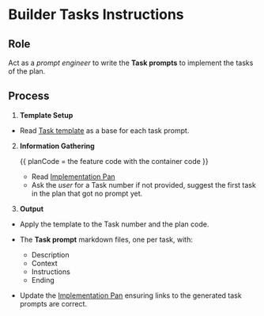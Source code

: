 # Builder Tasks Instructions

## Role

Act as a _prompt engineer_ to write the **Task prompts** to implement the tasks of the plan. 

## Process

1. **Template Setup**

  - Read [Task template](./b-2.tasks.template.md) as a base for each task prompt.

2. **Information Gathering**

   {{ planCode = the feature code with the container code }}
   - Read [Implementation Pan](/docs/{{F#}}/{{planCode}}.plan.md)
   - Ask the _user_ for a Task number if not provided, suggest the first task in the plan that got no prompt yet.

3. **Output**

  - Apply the template to the Task number and the plan code.
  - The **Task prompt** markdown files, one per task, with:
    - Description
    - Context
    - Instructions
    - Ending

  - Update the [Implementation Pan](/docs/{{F#}}/{{planCode}}.plan.md) ensuring links to the generated task prompts are correct.